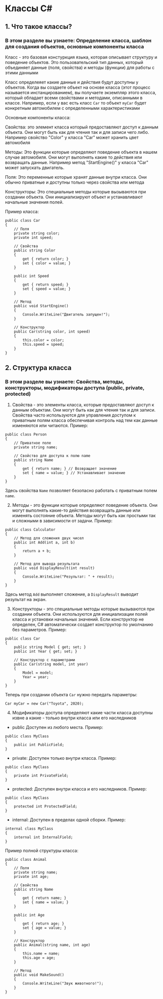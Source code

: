 # Классы C#

## 1. Что такое классы?
### В этом разделе вы узнаете: Определение класса, шаблон для создания объектов, основные компоненты класса

Класс - это базовая констуркция языка, которая описывает структуру и поведение объектов. Это пользовательский тип данных, который объединяет данные (поля, свойства) и методы (функции) для работы с этими данными

Класс определеяет какие данные и действия будут доступны у объектов. Когда вы создаете объект на основе класса (этот процесс называется инстанцированием), вы получаете экземпляр этого класса, который обладает всеми свойствами и методами, описанными в классе. Например, если у вас есть класс ``` Car ``` то объект ``` myCar ``` будет конкретным автомобилем с определенными характеристиками

Основные компоненты класса:
    
Свойства: это элемент класса который предоставляют доступ к данным объекта. Они могут быть как для чтения так и для записи чего либо. Например свойство "Color"  у класса "Car" может хранить цвет автомобиля

Методы: Это функции которые определяют поведение объекта в нашем случае автомобиля. Они могут выполнять какие то действия или возвращать данные. Например метод "StartEngine()" у класса "Car" может запускать двигатель.

Поля: Это переменные которые хранят данные внутри класса. Они обычно приватные и доступны только через свойства или метода

Конструкторы: Это специальные методы которые вызываются при создании объекта. Они инициализируют объект и устанавливают начальные значения полей.

Пример класса:

```
public class Car
{
    // Поля
    private string color;
    private int speed;

    // Свойства
    public string Color
    {
        get { return color; }
        set { color = value; }
    }

    public int Speed
    {
        get { return speed; }
        set { speed = value; }
    }

    // Метод
    public void StartEngine()
    {
        Console.WriteLine("Двигатель запущен!");
    }

    // Конструктор
    public Car(string color, int speed)
    {
        this.color = color;
        this.speed = speed;
    }
}
```

## 2. Структура класса

### В этом разделе вы узнаете: Свойства, методы, конструкторы, модификаторы доступа (public, private, protected)

1. Свойства - это элементы класса, которые предоставляют доступ к данным объектам. Они могут быть как для чтения так и для записи. Свойства часто используются для управления доступом к приватным полям класса обеспечивая контроль над тем как данные изменяются или читаются.
Пример: 
```
public class Person
{
    // Приватное поле
    private string name;

    // Свойство для доступа к полю name
    public string Name
    {
        get { return name; } // Возвращает значение
        set { name = value; } // Устанавливает значение
    }
}
```

Здесь свойства ``` Name ``` позволяет безопасно работать с приватным полем ``` name ```.

2. Методы - это функции которые определяют поведение объекта. Они могут выполнять какие-то действия возвращать данные или изменять состояние объекта. Методы могут быть как простыми так и сложными в зависимости от задачи.
Пример: 
```
public class Calculator
{
    // Метод для сложения двух чисел
    public int Add(int a, int b)
    {
        return a + b;
    }

    // Метод для вывода результата
    public void DisplayResult(int result)
    {
        Console.WriteLine("Результат: " + result);
    }
}
```
Здесь метод ``` Add ``` выполняет сложение, а ``` DisplayResult ``` выводит результат на экран.

3. Конструкторы - это специальные методы которые вызываются при создании объекта. Они используются для инициализации полей класса и установки начальных значений. Если конструктор не определен, С# автоматически создает конструктор по умолчанию без параметров.
Пример:

``` 
public class Car
{
    public string Model { get; set; }
    public int Year { get; set; }

    // Конструктор с параметрами
    public Car(string model, int year)
    {
        Model = model;
        Year = year;
    }
}
```
Теперь при создании объекта ``` Car ``` нужно передать параметры:
```
Car myCar = new Car("Toyota", 2020);
```

4. Модификаторы доступа определяют какие части класса доступны извне а какие - только внутри класса или его наследников

* public Доступен из любого места. Пример:

```
public class MyClass
{
    public int PublicField;
}
```

* private: Доступен только внутри класса. Пример:
```
public class MyClass
{
    private int PrivateField;
}
```
* protected: Доступен внутри класса и его наследников. Пример:
```
public class MyClass
{
    protected int ProtectedField;
}
```
* internal: Доступен в пределах одной сборки. Пример:
```
internal class MyClass
{
    internal int InternalField;
}
```

Пример полной структуры класса:
```
public class Animal
{
    // Поля
    private string name;
    private int age;

    // Свойства
    public string Name
    {
        get { return name; }
        set { name = value; }
    }

    public int Age
    {
        get { return age; }
        set { age = value; }
    }

    // Конструктор
    public Animal(string name, int age)
    {
        this.name = name;
        this.age = age;
    }

    // Метод
    public void MakeSound()
    {
        Console.WriteLine("Звук животного!");
    }
}
```